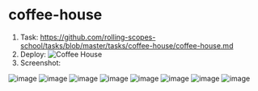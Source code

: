 # coffee-house
1. Task: https://github.com/rolling-scopes-school/tasks/blob/master/tasks/coffee-house/coffee-house.md
2. Deploy: ![Coffee House](https://img.shields.io/badge/Coffee%20House-Visit-orange?style=for-the-badge&logo=Font-Awesome&logoColor=white)[](https://coffee-house-sia.netlify.app/)
3. Screenshot:
   
![image](https://github.com/IrynaSerhiienko/coffee-house/assets/108522040/aff0026e-0a8f-498d-9c7d-adf5f6fa941d)
![image](https://github.com/IrynaSerhiienko/coffee-house/assets/108522040/ed18905d-81b0-4a40-ba64-87198aead58b)
![image](https://github.com/IrynaSerhiienko/coffee-house/assets/108522040/cf41c59f-568c-41e5-b9ef-696120c2d2fc)
![image](https://github.com/IrynaSerhiienko/coffee-house/assets/108522040/06056647-64f7-4a92-bd47-61c7e23e176f)
![image](https://github.com/IrynaSerhiienko/coffee-house/assets/108522040/755dd472-5ef4-45d6-81bf-f0b66d33ff7f)
![image](https://github.com/IrynaSerhiienko/coffee-house/assets/108522040/bb9d49b6-e3ed-426a-996d-17adf121de73)
![image](https://github.com/IrynaSerhiienko/coffee-house/assets/108522040/dc7e17fc-be27-414f-850a-c30003a93456)
![image](https://github.com/IrynaSerhiienko/coffee-house/assets/108522040/538daa33-dd88-4458-87d7-08a8ecd54e48)









